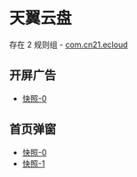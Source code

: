 # 天翼云盘

存在 2 规则组 - [com.cn21.ecloud](/src/apps/com.cn21.ecloud.ts)

## 开屏广告

- [快照-0](https://i.gkd.li/import/12865351)

## 首页弹窗

- [快照-0](https://i.gkd.li/import/12865481)
- [快照-1](https://i.gkd.li/import/12865488)
